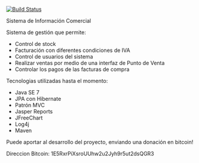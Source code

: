 [![Build Status](https://travis-ci.org/belluccifranco/sic.svg)](https://travis-ci.org/belluccifranco/sic)

Sistema de Información Comercial

Sistema de gestión que permite:
- Control de stock
- Facturación con diferentes condiciones de IVA
- Control de usuarios del sistema
- Realizar ventas por medio de una interfaz de Punto de Venta
- Controlar los pagos de las facturas de compra


Tecnologias utilizadas hasta el momento:
- Java SE 7
- JPA con Hibernate
- Patrón MVC
- Jasper Reports
- JFreeChart
- Log4j
- Maven

Puede aportar al desarrollo del proyecto, enviando una donación en bitcoin!

Direccion Bitcoin: 1E5RxrPiXsroUUhw2u2Jyh9r5ut2dsQGR3
